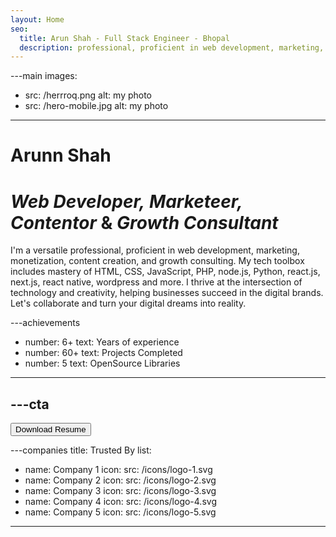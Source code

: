 ```yaml
---
layout: Home
seo:
  title: Arun Shah - Full Stack Engineer - Bhopal
  description: professional, proficient in web development, marketing, monetization, content creation, and growth consulting
---
```


---main
images:
  - src: /herrroq.png
    alt: my photo
  - src: /hero-mobile.jpg
    alt: my photo
---

# <Typewriter>Arunn Shah</Typewriter>

# *Web Developer,* *Marketeer,* *Contentor* <span>&</span> *Growth Consultant*

<Sep size={12} />

I'm a versatile professional, proficient in web development, marketing, monetization, content creation, and growth consulting. My tech toolbox includes mastery of HTML, CSS, JavaScript, PHP, node.js, Python, react.js, next.js, react native, wordpress and more. I thrive at the intersection of technology and creativity, helping businesses succeed in the digital brands. Let's collaborate and turn your digital dreams into reality.



---achievements
- number: 6+
  text: Years of experience
- number: 60+
  text: Projects Completed
- number: 5
  text: OpenSource Libraries
---



---cta
---
<Button href="/contact" size="xl" className="bigFontSize">
  Download Resume
</Button>



---companies
title: Trusted By
list:
  - name: Company 1
    icon:
      src: /icons/logo-1.svg
  - name: Company 2
    icon:
      src: /icons/logo-2.svg
  - name: Company 3
    icon:
      src: /icons/logo-3.svg
  - name: Company 4
    icon:
      src: /icons/logo-4.svg
  - name: Company 5
    icon:
      src: /icons/logo-5.svg
---